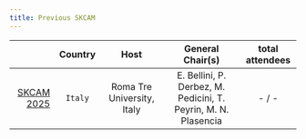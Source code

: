 ```yaml
---
title: Previous SKCAM
---
```



|                                                    | Country   | Host                                            | General Chair(s)                	     |  total attendees     |
|---------------------------------------------------:|:---------:|:-----------------------------------------------:|:---------------------------------------:|:-----:|
| [SKCAM 2025](https://askworkshop.github.io/skcam2025/) | `Italy`     | Roma Tre University, Italy                | E. Bellini, P. Derbez, M. Pedicini, T. Peyrin, M. N. Plasencia | - / - |


